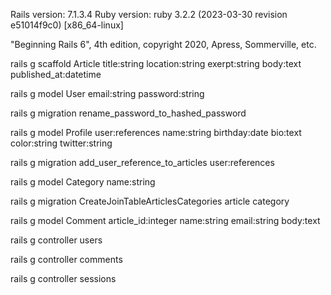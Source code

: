 Rails version: 7.1.3.4
Ruby version: ruby 3.2.2 (2023-03-30 revision e51014f9c0) [x86_64-linux]

"Beginning Rails 6", 4th edition, copyright 2020, Apress, Sommerville, etc.

rails g scaffold Article title:string location:string exerpt:string body:text published_at:datetime

rails g model User email:string password:string

rails g migration rename_password_to_hashed_password

rails g model Profile user:references name:string birthday:date bio:text color:string twitter:string

rails g migration add_user_reference_to_articles user:references

rails g model Category name:string

rails g migration CreateJoinTableArticlesCategories article category

rails g model Comment article_id:integer name:string email:string body:text

rails g controller users

rails g controller comments

rails g controller sessions

